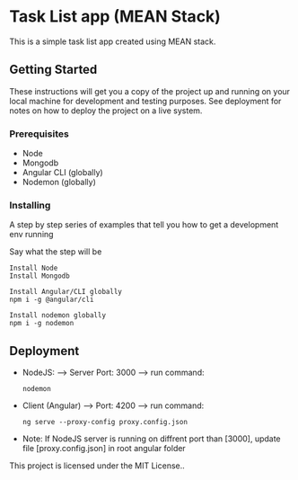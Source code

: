 # Task List app (MEAN Stack)

This is a simple task list app created using MEAN stack.

## Getting Started

These instructions will get you a copy of the project up and running on your local machine for development and testing purposes. See deployment for notes on how to deploy the project on a live system.

### Prerequisites

- Node
- Mongodb
- Angular CLI (globally)
- Nodemon (globally)


### Installing

A step by step series of examples that tell you how to get a development env running

Say what the step will be

```
Install Node
Install Mongodb

Install Angular/CLI globally
npm i -g @angular/cli

Install nodemon globally
npm i -g nodemon
```

## Deployment

- NodeJS:
  --> Server Port: 3000
  --> run command: 
  ```
  nodemon
  ````

- Client (Angular)
  --> Port: 4200
  --> run command: 
  ```
  ng serve --proxy-config proxy.config.json
  ```
  
 - Note: If NodeJS server is running on diffrent port than [3000], update file [proxy.config.json] in root angular folder



This project is licensed under the MIT License..

